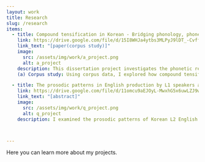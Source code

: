 ```yaml
---
layout: work
title: Research
slug: /research
items:
  - title: Compound tensification in Korean - Bridging phonology, phonetics, and morphology
    link: https://drive.google.com/file/d/15I8WHJa4ytbs3MLPyJ9lDT_-CvffA00A/view?usp=drive_link
    link_text: "[paper(corpus study)]"
    image:
      src: /assets/img/work/a_project.png
      alt: a_project
    description: This dissertation project investigates the phonetic realization of compound tensification (a.k.a. sai-sios), a morphophonological process in Korean. It refers to when a plain obstruent in the initial position of the second noun surfaces a tense obstruent in a noun+noun compound. This phenomenon is interesting due to its unpredictable occurrence and the variability it introduces in pronunciation. In my project, I focus on the phonetic realization of tense stops that emerge from compound tensification and their mapping to listeners' perceptions. 
    (a) Corpus study: Using corpus data, I explored how compound tensification manifests in natural speech and whether the tense stops resulting from it are categorically distinct from both underlying plain and tense stops, as assumed in traditional analyses. When characterized by stop duration, F0 onset and H1-H2 on the following vowel, derived tense stops in compounds exhibited characteristics expected for underlying tense stops (i.e., longer duration, higher F0 onset, lower H1-H2), whereas underlying tense stops in compounds exhibited characteristics expected for underlying plain stops (i.e., shorter duration, lower F0 onset, lower H1-H2). The results call into question whether compound tensification results in categorically distinctive tense consonants. [proceeding](https://drive.google.com/file/d/15I8WHJa4ytbs3MLPyJ9lDT_-CvffA00A/view?usp=drive_link)

  - title: The prosodic patterns in English production by L1 speakers and Korean L2 speakers of English 
    link: https://drive.google.com/file/d/11omcu9aEJOyL-MwxhG5x6uwLZJ9wDYQO/view?usp=sharing
    link_text: "[abstract]"
    image:
      src: /assets/img/work/q_project.png
      alt: q_project
    description: I examined the prosodic patterns of Korean L2 English speakers compared to English L1 speakers. Given the prosodic differences between Korean and English, I anticipated that unique patterns in L2 speech would emerge due to L1 influence. Specifically, I hypothesized that Korean L2 speakers would exhibit stronger boundary effects, reflecting the prominence of phrase edges in Korean prosody. This hypothesis was supported by findings showing that L2 speakers are more consistently influenced by boundary effects, suggesting that specific prosodic features of L1 shape L2 speech production. These insights contribute to our understanding of why L2 speech systematically differs from L1 speech.



---
```

Here you can learn more about my projects.
<br />
<br />
